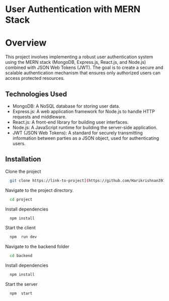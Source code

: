 # User Authentication with MERN Stack 

# Overview
This project involves implementing a robust user authentication system using the MERN stack (MongoDB, Express.js, React.js, and Node.js) combined with JSON Web Tokens (JWT). The goal is to create a secure and scalable authentication mechanism that ensures only authorized users can access protected resources.

## Technologies Used
- MongoDB: A NoSQL database for storing user data.
- Express.js: A web application framework for Node.js to handle HTTP requests and middleware.
- React.js: A front-end library for building user interfaces.
- Node.js: A JavaScript runtime for building the server-side application.
- JWT (JSON Web Tokens): A standard for securely transmitting information between parties as a JSON object, used for authenticating users.

## Installation
Clone the project

```bash
  git clone https://link-to-project](https://github.com/Harikrishnan391/MERN_Authentication.git
```

Navigate to the project directory.

```bash
  cd project
```

Install dependencies

```bash
  npm install
```

Start the client

```bash
  npm  run dev
```

Navigate to the backend folder

```bash
  cd backend
```

Install dependencies

```bash
  npm install
```

Start the server

```bash
  npm  start
```

